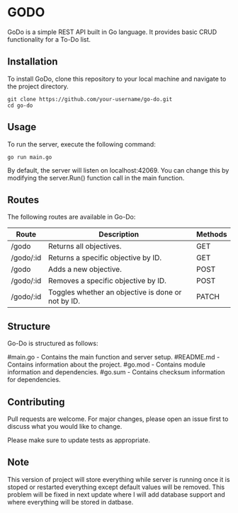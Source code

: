 # GODO

GoDo is a simple REST API built in Go language. It provides basic CRUD functionality for a To-Do list.

## Installation

To install GoDo, clone this repository to your local machine and navigate to the project directory.

```
git clone https://github.com/your-username/go-do.git
cd go-do
```

## Usage

To run the server, execute the following command:

```
go run main.go
```

By default, the server will listen on localhost:42069. You can change this by modifying the server.Run() function call in the main function.

## Routes

The following routes are available in Go-Do:

|      **Route**       |                    **Description**                      | **Methods** |
|----------------------|---------------------------------------------------------|-------------|
| /godo                | Returns all objectives.                                 | GET         |
| /godo/:id            | Returns a specific objective by ID.                     | GET         |
| /godo                | Adds a new objective.                                   | POST        |
| /godo/:id            | Removes a specific objective by ID.                     | POST        |
| /godo/:id            | Toggles whether an objective is done or not by ID.      | PATCH       |

## Structure

Go-Do is structured as follows:

#main.go - Contains the main function and server setup.
#README.md - Contains information about the project.
#go.mod - Contains module information and dependencies.
#go.sum - Contains checksum information for dependencies.

## Contributing

Pull requests are welcome. For major changes, please open an issue first to discuss what you would like to change.

Please make sure to update tests as appropriate.

## Note

This version of project will store everything while server is running once it is stoped or restarted everything except default values will be removed. This problem will be fixed in next update where I will add database support and where everything will be stored in datbase.
